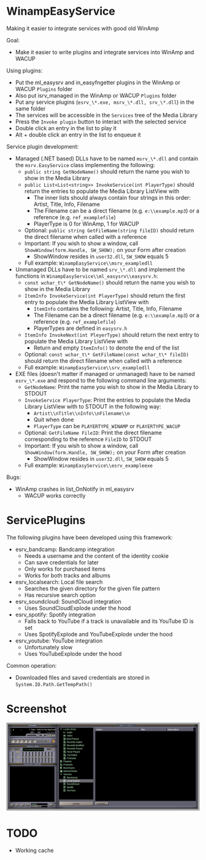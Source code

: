 # WinampEasyService
Making it easier to integrate services with good old WinAmp

Goal:
* Make it easier to write plugins and integrate services into WinAmp and WACUP

Using plugins:
* Put the ml_easysrv and in_easyfngetter plugins in the WinAmp or WACUP `Plugins` folder
* Also put isrv_managed in the WinAmp or WACUP `Plugins` folder
* Put any service plugins (`esrv_\*.exe, msrv_\*.dll, srv_\*.dll`) in the same folder
* The services will be accessible in the `Services` tree of the Media Library
* Press the `Invoke plugin` button to interact with the selected service
* Double click an entry in the list to play it
* Alt + double click an entry in the list to enqueue it

Service plugin development:
* Managed (.NET based) DLLs have to be named `msrv_\*.dll` and contain the `msrv.EasyService` class implementing the following:
    * `public string GetNodeName()` should return the name you wish to show in the Media Library
    * `public List<List<string>> InvokeService(int PlayerType)` should return the entries to populate the Media Library ListView with
        * The inner lists should always contain four strings in this order: Artist, Title, Info, Filename
        * The Filename can be a direct filename (e.g. `e:\\example.mp3`) or a reference (e.g. `ref_examplefile`)
        * PlayerType is 0 for WinAmp, 1 for WACUP
    * Optional: `public string GetFileName(string fileID)` should return the direct filename when called with a reference
    * Important: If you wish to show a window, call `ShowWindow(form.Handle, SW_SHOW);` on your Form after creation
        * ShowWindow resides in `user32.dll`, `SW_SHOW` equals 5
    * Full example: `WinampEasyService\\msrv_exampledll`
* Unmanaged DLLs have to be named `srv_\*.dll` and implement the functions in `WinampEasyService\\ml_easysrv\\easysrv.h`:
    * `const wchar_t\* GetNodeName()` should return the name you wish to show in the Media Library
    * `ItemInfo InvokeService(int PlayerType)` should return the first entry to populate the Media Library ListView with
        * `ItemInfo` contains the following: Artist, Title, Info, Filename
        * The Filename can be a direct filename (e.g. `e:\\example.mp3`) or a reference (e.g. `ref_examplefile`)
        * PlayerTypes are defined in `easysrv.h`
    * `ItemInfo InvokeNext(int PleyerType)` should return the next entry to populate the Media Library ListView with
        * Return and empty `ItemInfo()` to denote the end of the list
    * Optional: `const wchar_t\* GetFileName(const wchar_t\* fileID)` should return the direct filename when called with a reference
    * Full example: `WinampEasyService\\srv_exampledll`
* EXE files (doesn't matter if managed or unmanaged) have to be named `esrv_\*.exe` and respond to the following command line arguments:
    * `GetNodeName`: Print the name you wish to show in the Media Library to STDOUT
    * `InvokeService PlayerType`: Print the entries to populate the Media Library ListView with to STDOUT in the following way:
        * `Artist\\nTitle\\nInfo\\nFilename\\n`
        * Quit when done
        * `PlayerType` can be `PLAYERTYPE_WINAMP` or `PLAYERTYPE_WACUP`
    * Optional: `GetFileName FileID`: Print the direct filename corresponding to the reference `FileID` to STDOUT
    * Important: If you wish to show a window, call `ShowWindow(form.Handle, SW_SHOW);` on your Form after creation
        * ShowWindow resides in `user32.dll`, `SW_SHOW` equals 5
    * Full example: `WinampEasyService\\esrv_exampleexe`

Bugs:
* WinAmp crashes in list_OnNotify in ml_easysrv
    * WACUP works correctly

# ServicePlugins

The following plugins have been developed using this framework:
* esrv_bandcamp: Bandcamp integration
    * Needs a username and the content of the identity cookie
    * Can save credentials for later
    * Only works for purchased items
    * Works for both tracks and albums
* esrv_localsearch: Local file search
    * Searches the given directory for the given file pattern
    * Has recursive search option
* esrv_soundcloud: SoundCloud integration
    * Uses SoundCloudExplode under the hood
* esrv_spotify: Spotify integration
    * Falls back to YouTube if a track is unavailable and its YouTube ID is set
    * Uses SpotifyExplode and YouTubeExplode under the hood
* esrv_youtube: YouTube integration
    * Unfortunately slow
    * Uses YouTubeExplode under the hood

Common operation:
* Downloaded files and saved credentials are stored in `System.IO.Path.GetTempPath()`

# Screenshot

![Screenshot](screenshot.png)

# TODO

* Working cache